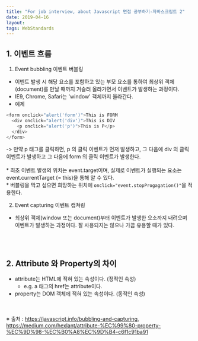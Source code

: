 ```yaml
---
title: "For job interview, about Javascript 면접 공부하기-자바스크립트 2"
date: 2019-04-16
layout:
tags: WebStandards
---
```


## 1. 이벤트 흐름
1. Event bubbling 이벤트 버블링
- 이벤트 발생 시 해당 요소를 포함하고 있는 부모 요소를 통하여 최상위 객체(document)를 만날 때까지 거슬러 올라가면서 이벤트가 발생하는 과정이다.
- IE9, Chrome, Safari는 'window' 객체까지 올라간다. 
- 예제
```javascript
<form onclick="alert('form')">This is FORM
  <div onclick="alert('div')">This is DIV
    <p onclick="alert('p')">This is P</p>
  </div>
</form>
```
-> 만약 p 태그를 클릭하면, p 의 클릭 이벤트가 먼저 발생하고, 그 다음에 div 의 클릭 이벤트가 발생하고 그 다음에 form 의 클릭 이벤트가 발생한다.
<br><br> * 최초 이벤트 발생의 위치는 event.target이며, 실제로 이벤트가 실행되는 요소는 event.currentTarget (= this)을 통해 알 수 있다.
<br> * 버블링을 막고 싶으면 희망하는 위치에 `onclick="event.stopProgagation()"`을 적용한다.

2. Event capturing 이벤트 캡쳐링
- 최상위 객체(window 또는 document)부터 이벤트가 발생한 요소까지 내려오며 이벤트가 발생하는 과정이다. 잘 사용되지는 않으나 가끔 유용할 때가 있다.

<br><br>
## 2. Attribute 와 Property의 차이
- attribute는 HTML에 적혀 있는 속성이다. (정적인 속성)
  - e.g. a 태그의 href는 attribute이다.
- property는 DOM 객체에 적혀 있는 속성이다. (동적인 속성)


<br><br>
※ 출처 : https://javascript.info/bubbling-and-capturing, https://medium.com/hexlant/attribute-%EC%99%80-property-%EC%9D%98-%EC%B0%A8%EC%9D%B4-c6f1c91ba91
